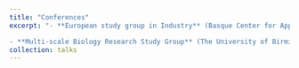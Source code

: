 ```yaml
---
title: "Conferences"
excerpt: "- **European study group in Industry** (Basque Center for Applied Mathematics, ESGI150) - Collaborated on a problem presented by CAF related to air compressor units on trains, which required merging physical with experimental knowledge.

- **Multi-scale Biology Research Study Group** (The University of Birmingham, 2018) - Collaborated with researchers to mathematically model the behaviour of ions in electrokinetic pre-concentration."
collection: talks
---
```

